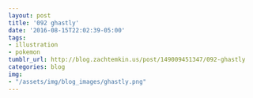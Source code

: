 ```yaml
---
layout: post
title: '092 ghastly'
date: '2016-08-15T22:02:39-05:00'
tags:
- illustration
- pokemon
tumblr_url: http://blog.zachtemkin.us/post/149009451347/092-ghastly
categories: blog
img:
- "/assets/img/blog_images/ghastly.png"
---
```

